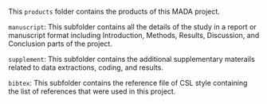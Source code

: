This `products` folder contains the products of this MADA project.

`manuscript`: This subfolder contains all the details of the study in a report or manuscript format including Introduction, Methods, Results, Discussion, and Conclusion parts of the project.

`supplement`: This subfolder contains the additional supplementary materails related to data extractions, coding, and results.

`bibtex`: This subfolder contains the reference file of CSL style containing the list of references that were used in this project.